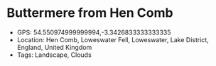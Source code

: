 # Buttermere from Hen Comb

- GPS: 54.550974999999994,-3.3426833333333335
- Location: Hen Comb, Loweswater Fell, Loweswater, Lake District, England, United Kingdom
- Tags: Landscape, Clouds
